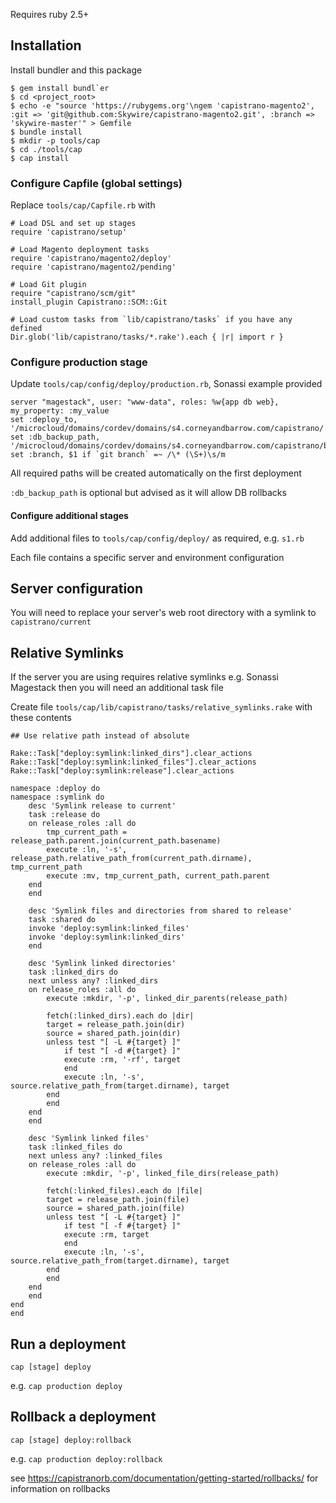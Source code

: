 Requires ruby 2.5+

## Installation

Install bundler and this package 

    $ gem install bundl`er
    $ cd <project_root>
    $ echo -e "source 'https://rubygems.org'\ngem 'capistrano-magento2', :git => 'git@github.com:Skywire/capistrano-magento2.git', :branch => 'skywire-master'" > Gemfile
    $ bundle install
    $ mkdir -p tools/cap
    $ cd ./tools/cap
    $ cap install

### Configure Capfile (global settings)

Replace `tools/cap/Capfile.rb` with

    # Load DSL and set up stages
    require 'capistrano/setup'

    # Load Magento deployment tasks
    require 'capistrano/magento2/deploy'
    require 'capistrano/magento2/pending'

    # Load Git plugin
    require "capistrano/scm/git"
    install_plugin Capistrano::SCM::Git

    # Load custom tasks from `lib/capistrano/tasks` if you have any defined
    Dir.glob('lib/capistrano/tasks/*.rake').each { |r| import r }


### Configure production stage

Update `tools/cap/config/deploy/production.rb`, Sonassi example provided

    server "magestack", user: "www-data", roles: %w{app db web}, my_property: :my_value
    set :deploy_to, '/microcloud/domains/cordev/domains/s4.corneyandbarrow.com/capistrano/'
    set :db_backup_path, '/microcloud/domains/cordev/domains/s4.corneyandbarrow.com/capistrano/backup'
    set :branch, $1 if `git branch` =~ /\* (\S+)\s/m

All required paths will be created automatically on the first deployment

`:db_backup_path` is optional but advised as it will allow DB rollbacks

#### Configure additional stages

Add additional files to `tools/cap/config/deploy/` as required, e.g. `s1.rb`

Each file contains a specific server and environment configuration

## Server configuration

You will need to replace your server's web root directory with a symlink to `capistrano/current`

## Relative Symlinks

If the server you are using requires relative symlinks e.g. Sonassi Magestack then you will need an additional task file

Create file `tools/cap/lib/capistrano/tasks/relative_symlinks.rake` with these contents

    ## Use relative path instead of absolute

    Rake::Task["deploy:symlink:linked_dirs"].clear_actions
    Rake::Task["deploy:symlink:linked_files"].clear_actions
    Rake::Task["deploy:symlink:release"].clear_actions

    namespace :deploy do
    namespace :symlink do
        desc 'Symlink release to current'
        task :release do
        on release_roles :all do
            tmp_current_path = release_path.parent.join(current_path.basename)
            execute :ln, '-s', release_path.relative_path_from(current_path.dirname), tmp_current_path
            execute :mv, tmp_current_path, current_path.parent
        end
        end

        desc 'Symlink files and directories from shared to release'
        task :shared do
        invoke 'deploy:symlink:linked_files'
        invoke 'deploy:symlink:linked_dirs'
        end

        desc 'Symlink linked directories'
        task :linked_dirs do
        next unless any? :linked_dirs
        on release_roles :all do
            execute :mkdir, '-p', linked_dir_parents(release_path)

            fetch(:linked_dirs).each do |dir|
            target = release_path.join(dir)
            source = shared_path.join(dir)
            unless test "[ -L #{target} ]"
                if test "[ -d #{target} ]"
                execute :rm, '-rf', target
                end
                execute :ln, '-s', source.relative_path_from(target.dirname), target
            end
            end
        end
        end

        desc 'Symlink linked files'
        task :linked_files do
        next unless any? :linked_files
        on release_roles :all do
            execute :mkdir, '-p', linked_file_dirs(release_path)

            fetch(:linked_files).each do |file|
            target = release_path.join(file)
            source = shared_path.join(file)
            unless test "[ -L #{target} ]"
                if test "[ -f #{target} ]"
                execute :rm, target
                end
                execute :ln, '-s', source.relative_path_from(target.dirname), target
            end
            end
        end
        end
    end
    end


## Run a deployment

`cap [stage] deploy`

e.g. `cap production deploy`

## Rollback a deployment

`cap [stage] deploy:rollback`

e.g. `cap production deploy:rollback`

see https://capistranorb.com/documentation/getting-started/rollbacks/ for information on rollbacks